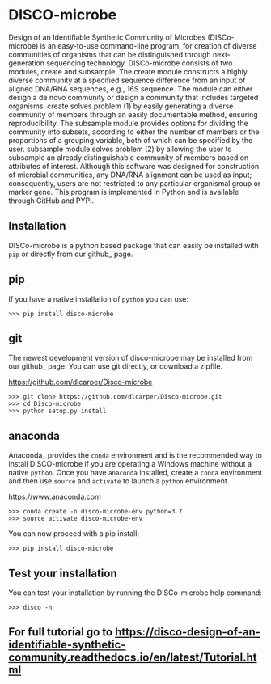 # DISCO-microbe

Design of an Identifiable Synthetic Community of Microbes (DISCo-microbe) is an easy-to-use command-line program, for creation of diverse communities of organisms that can be distinguished through next-generation sequencing technology. DISCo-microbe consists of two modules, create and subsample. The create module constructs a highly diverse community at a specified sequence difference from an input of aligned DNA/RNA sequences, e.g., 16S sequence. The module can either design a de novo community or design a community that includes targeted organisms. create solves problem (1) by easily generating a diverse community of members through an easily documentable method, ensuring reproducibility. The subsample module provides options for dividing the community into subsets, according to either the number of members or the proportions of a grouping variable, both of which can be specified by the user. subsample module solves problem (2) by allowing the user to subsample an already distinguishable community of members based on attributes of interest. Although this software was designed for construction of microbial communities, any DNA/RNA alignment can be used as input; consequently, users are not restricted to any particular organismal group or marker gene. This program is implemented in Python and is available through GitHub and PYPI. 

## Installation


DISCo-microbe is a python based package that can easily be installed with ``pip`` or directly from our github_ page.

## pip

If you have a native installation of ``python`` you can use:

    >>> pip install disco-microbe


## git

The newest development version of disco-microbe may be installed from our github_ page. You can use git directly, or download a zipfile.

 https://github.com/dlcarper/Disco-microbe

    >>> git clone https://github.com/dlcarper/Disco-microbe.git
    >>> cd Disco-microbe
    >>> python setup.py install


## anaconda

Anaconda_ provides the ``conda`` environment and is the recommended way to install DISCO-microbe if you are operating a Windows machine without a native ``python``. Once you have ``anaconda`` installed, create a ``conda`` environment and then use ``source`` and ``activate`` to launch a ``python`` environment.

 https://www.anaconda.com


    >>> conda create -n disco-microbe-env python=3.7
    >>> source activate disco-microbe-env

You can now proceed with a pip install:


    >>> pip install disco-microbe

## Test your installation

You can test your installation by running the DISCo-microbe help command:


    >>> disco -h

## For full tutorial go to https://disco-design-of-an-identifiable-synthetic-community.readthedocs.io/en/latest/Tutorial.html
